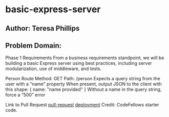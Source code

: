# basic-express-server

## Author: Teresa Phillips

## Problem Domain:

Phase 1 Requirements
From a business requirements standpoint, we will be building a basic Express server using best practices, including server modularization, use of middleware, and tests.

Person Route
Method: GET
Path: /person
Expects a query string from the user with a “name” property
When present, output JSON to the client with this shape: { name: "name provided" }
Without a name in the query string, force a “500” error

Link to Pull Request
[pull-request](https://github.com/phillipstm/basic-express-server/pull/1)
[deployment](https://dashboard.render.com/web/srv-ce35dapgp3jgrcpsmhpg/deploys/dep-ce3u0shgp3jjc8fsvil0)
Credit: CodeFellows starter code.
